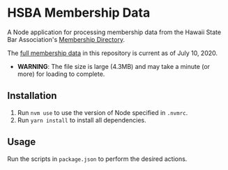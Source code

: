 # HSBA Membership Data

A Node application for processing membership data from the Hawaii State Bar Association's [Membership Directory](https://hsba.org/HSBA/Membership_Directory.aspx).

The [full membership data](https://raw.githubusercontent.com/bronsonavila/hsba-directory/master/data/members-full.json) in this repository is current as of July 10, 2020.

- **WARNING**: The file size is large (4.3MB) and may take a minute (or more) for loading to complete.

## Installation

1. Run `nvm use` to use the version of Node specified in `.nvmrc`.
2. Run `yarn install` to install all dependencies.

## Usage

Run the scripts in `package.json` to perform the desired actions.
